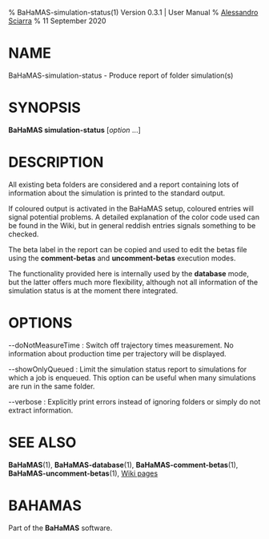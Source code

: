 % BaHaMAS-simulation-status(1) Version 0.3.1 | User Manual
% [Alessandro Sciarra](sciarra@itp.uni-frankfurt.de)
% 11 September 2020

# NAME

BaHaMAS-simulation-status - Produce report of folder simulation(s)

# SYNOPSIS

**BaHaMAS simulation-status** [*option* ...]

# DESCRIPTION

All existing beta folders are considered and a report containing lots of information about the simulation is printed to the standard output.

If coloured output is activated in the BaHaMAS setup, coloured entries will signal potential problems.
A detailed explanation of the color code used can be found in the Wiki, but in general reddish entries signals something to be checked.

The beta label in the report can be copied and used to edit the betas file using the **comment-betas** and **uncomment-betas** execution modes.

The functionality provided here is internally used by the **database** mode, but the latter offers much more flexibility, although not all information of the simulation status is at the moment there integrated.

# OPTIONS

\--doNotMeasureTime
:   Switch off trajectory times measurement.
    No information about production time per trajectory will be displayed.

\--showOnlyQueued
:   Limit the simulation status report to simulations for which a job is enqueued.
    This option can be useful when many simulations are run in the same folder.

\--verbose
:   Explicitly print errors instead of ignoring folders or simply do not extract information.

# SEE ALSO

**BaHaMAS**(1), **BaHaMAS-database**(1), **BaHaMAS-comment-betas**(1), **BaHaMAS-uncomment-betas**(1), [Wiki pages](https://gitlab.itp.uni-frankfurt.de/lattice-qcd/ag-philipsen/BaHaMAS/-/wikis/home)

# BAHAMAS

Part of the **BaHaMAS** software.
